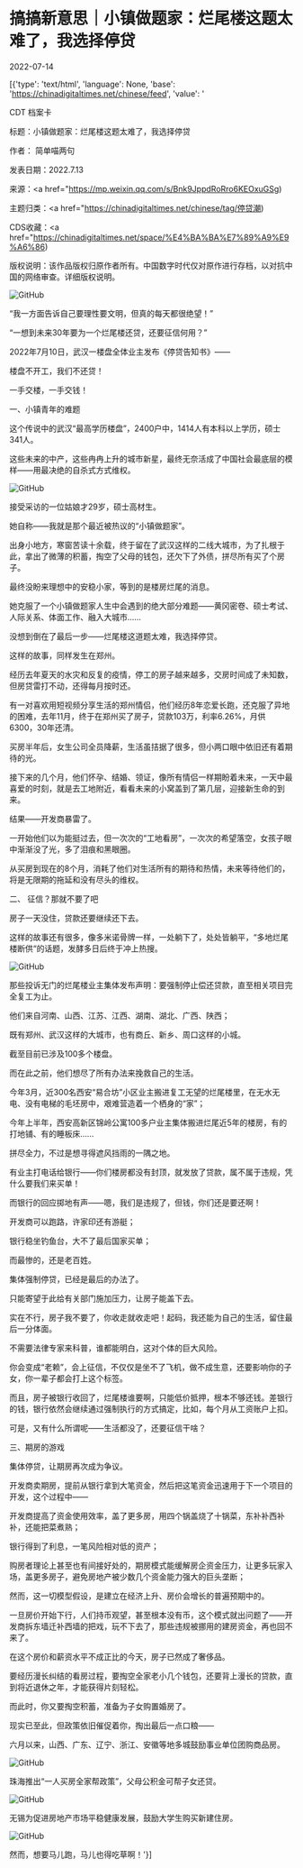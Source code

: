 # 搞搞新意思｜小镇做题家：烂尾楼这题太难了，我选择停贷

2022-07-14

[{'type': 'text/html', 'language': None, 'base': 'https://chinadigitaltimes.net/chinese/feed', 'value': '

CDT 档案卡

标题：小镇做题家：烂尾楼这题太难了，我选择停贷

作者： 简单喵两句

发表日期：2022.7.13

来源：<a href="https://mp.weixin.qq.com/s/Bnk9JppdRoRro6KEOxuGSg)

主题归类：<a href="https://chinadigitaltimes.net/chinese/tag/停贷潮)

CDS收藏：<a href="https://chinadigitaltimes.net/space/%E4%BA%BA%E7%89%A9%E9%A6%86)

版权说明：该作品版权归原作者所有。中国数字时代仅对原作进行存档，以对抗中国的网络审查。详细版权说明。





![GitHub](https://chinadigitaltimes.net/chinese/files/2022/07/image-1657798156211.png)

“我一方面告诉自己要理性要文明，但真的每天都很绝望！”

“一想到未来30年要为一个烂尾楼还贷，还要征信何用？”

2022年7月10日，武汉一楼盘全体业主发布《停贷告知书》——

楼盘不开工，我们不还贷！

一手交楼，一手交钱！

一、小镇青年的难题

这个传说中的武汉“最高学历楼盘”，2400户中，1414人有本科以上学历，硕士341人。

这些未来的中产，这些冉冉上升的城市新星，最终无奈活成了中国社会最底层的模样——用最决绝的自杀式方式维权。

![GitHub](https://chinadigitaltimes.net/chinese/files/2022/07/post-684294-62cffefad5330.png)

接受采访的一位姑娘才29岁，硕士高材生。

她自称——我就是那个最近被热议的“小镇做题家”。

出身小地方，寒窗苦读十余载，终于留在了武汉这样的二线大城市，为了扎根于此，拿出了微薄的积蓄，掏空了父母的钱包，还欠下了外债，拼尽所有买了个房子。

最终没盼来理想中的安稳小家，等到的是楼房烂尾的消息。

她克服了一个小镇做题家人生中会遇到的绝大部分难题——黄冈密卷、硕士考试、人际关系、体面工作、融入大城市……

没想到倒在了最后一步——烂尾楼这道题太难，我选择停贷。

这样的故事，同样发生在郑州。

经历去年夏天的水灾和反复的疫情，停工的房子越来越多，交房时间成了未知数，但房贷雷打不动，还得每月按时还。

有一对喜欢用短视频分享生活的郑州情侣，他们经历8年恋爱长跑，还克服了异地的困难，去年11月，终于在郑州买了房子，贷款103万，利率6.26%，月供6300，30年还清。

买房半年后，女生公司全员降薪，生活虽拮据了很多，但小两口眼中依旧还有着期待的光。

接下来的几个月，他们怀孕、结婚、领证，像所有情侣一样期盼着未来，一天中最喜爱的时刻，就是去工地附近，看看未来的小窝盖到了第几层，迎接新生命的到来。

结果——开发商暴雷了。

一开始他们以为能挺过去，但一次次的“工地看房”，一次次的希望落空，女孩子眼中渐渐没了光，多了泪痕和黑眼圈。

从买房到现在的8个月，消耗了他们对生活所有的期待和热情，未来等待他们的，将是无限期的拖延和没有尽头的维权。

二、 征信？那就不要了吧

房子一天没住，贷款还要继续还下去。

这样的故事还有很多，像多米诺骨牌一样，一处躺下了，处处皆躺平，“多地烂尾楼断供“的话题，发酵多日后终于冲上热搜。

![GitHub](https://chinadigitaltimes.net/chinese/files/2022/07/post-684294-62cffefae067e.png)

那些投诉无门的烂尾楼业主集体发布声明：要强制停止偿还贷款，直至相关项目完全复工为止。

他们来自河南、山西、江苏、江西、湖南、湖北、广西、陕西；

既有郑州、武汉这样的大城市，也有商丘、新乡、周口这样的小城。

截至目前已涉及100多个楼盘。

而在此之前，他们想尽了所有办法来挽救自己的生活。

今年3月，近300名西安“易合坊”小区业主搬进复工无望的烂尾楼里，在无水无电、没有电梯的毛坯房中，艰难营造着一个栖身的“家”；

今年上半年，西安高新区锦岭公寓100多户业主集体搬进烂尾近5年的楼房，有的打地铺、有的睡板床……

拼尽全力，不过是想寻得遮风挡雨的一隅之地。

有业主打电话给银行——你们楼房都没有封顶，就发放了贷款，属不属于违规，凭什么要我们来买单！

而银行的回应掷地有声——嗯，我们是违规了，但钱，你们还是要还啊！

开发商可以跑路，许家印还有游艇；

银行稳坐钓鱼台，大不了最后国家买单；

而最惨的，还是老百姓。

集体强制停贷，已经是最后的办法了。

只能寄望于此给有关部门施加压力，让房子能盖下去。

实在不行，房子我不要了，你收走就收走吧！起码，我还能为自己的生活，留住最后一分体面。

不需要法律专家来科普，谁都能明白，这对个体的巨大风险。

你会变成“老赖”，会上征信，不仅仅是坐不了飞机，做不成生意，还要影响你的子女，你一辈子都会打上这个标签。

而且，房子被银行收回了，烂尾楼谁要啊，只能低价抵押，根本不够还钱。差银行的钱，银行依然会继续通过强制执行的方式搞定，比如，每个月从工资账户上扣。

可是，又有什么所谓呢——生活都没了，还要征信干啥？

三、期房的游戏

集体停贷，让期房再次成为争议。

开发商卖期房，提前从银行拿到大笔资金，然后把这笔资金迅速用于下一个项目的开发，这个过程中——

开发商提高了资金使用效率，盖了更多房，用四个锅盖烧了十锅菜，东补补西补补，还能把菜煮熟；

银行得到了利息，一笔风险相对低的资产；

购房者理论上甚至也有间接好处的，期房模式能缓解房企资金压力，让更多玩家入场，盖更多房子，避免房地产被少数几个资金能力强大的巨头垄断；

然而，这一切模型假设，是建立在经济上升、房价会增长的普遍预期中的。

一旦房价开始下行，人们持币观望，甚至根本没有币，这个模式就出问题了——开发商拆东墙迁补西墙的把戏，玩不下去了，那些违规被挪用的建房资金，再也回不来了。

在这个房价和薪资水平不成正比的今天，房子已然成了奢侈品。

要经历漫长纠结的看房过程，要掏空全家老小几个钱包，还要背上漫长的贷款，直到将近退休之年，才能获得片刻轻松。

而此时，你又要掏空积蓄，准备为子女购置婚房了。

现实已至此，但政策依旧催促着你，掏出最后一点口粮——

六月以来，山西、广东、辽宁、浙江、安徽等地多城鼓励事业单位团购商品房。

![GitHub](https://chinadigitaltimes.net/chinese/files/2022/07/post-684294-62cffefaec197.png)

珠海推出“一人买房全家帮政策”，父母公积金可帮子女还贷。

![GitHub](https://chinadigitaltimes.net/chinese/files/2022/07/post-684294-62cffefb02075.png)

无锡为促进房地产市场平稳健康发展，鼓励大学生购买新建住房。

![GitHub](https://chinadigitaltimes.net/chinese/files/2022/07/post-684294-62cffefb169ec.png)

然而，想要马儿跑，马儿也得吃草啊！'}]
